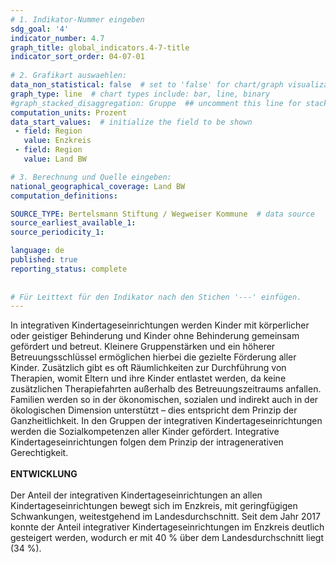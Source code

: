 ```yaml
---
# 1. Indikator-Nummer eingeben 
sdg_goal: '4'
indicator_number: 4.7
graph_title: global_indicators.4-7-title
indicator_sort_order: 04-07-01
 
# 2. Grafikart auswaehlen: 
data_non_statistical: false  # set to 'false' for chart/graph visualization 
graph_type: line  # chart types include: bar, line, binary 
#graph_stacked_disaggregation: Gruppe  ## uncomment this line for stacked bars. eplace 'Geschlecht' with the field of aggregation. 
computation_units: Prozent 
data_start_values:  # initialize the field to be shown  
 - field: Region 
   value: Enzkreis
 - field: Region 
   value: Land BW

# 3. Berechnung und Quelle eingeben: 
national_geographical_coverage: Land BW
computation_definitions: 

SOURCE_TYPE: Bertelsmann Stiftung / Wegweiser Kommune  # data source  
source_earliest_available_1: 
source_periodicity_1: 

language: de   
published: true 
reporting_status: complete
 
 
# Für Leittext für den Indikator nach den Stichen '---' einfügen. 
---
```


In integrativen Kindertageseinrichtungen werden Kinder mit körperlicher oder geistiger Behinderung und Kinder ohne Behinderung gemeinsam gefördert und betreut. Kleinere Gruppenstärken und ein höherer Betreuungsschlüssel ermöglichen hierbei die gezielte Förderung aller Kinder. Zusätzlich gibt es oft Räumlichkeiten zur Durchführung von Therapien, womit Eltern und ihre Kinder entlastet werden, da keine zusätzlichen Therapiefahrten außerhalb des Betreuungszeitraums anfallen. Familien werden so in der ökonomischen, sozialen und indirekt auch in der ökologischen Dimension unterstützt – dies entspricht dem Prinzip der Ganzheitlichkeit. In den Gruppen der integrativen Kindertageseinrichtungen werden die Sozialkompetenzen aller Kinder gefördert. Integrative Kindertageseinrichtungen folgen dem Prinzip der intragenerativen Gerechtigkeit. <br>
<br>
**ENTWICKLUNG** <br>
<br>
Der Anteil der integrativen Kindertageseinrichtungen an allen Kindertageseinrichtungen bewegt sich im Enzkreis, mit geringfügigen Schwankungen, weitestgehend im Landesdurchschnitt. Seit dem Jahr 2017 konnte der Anteil integrativer Kindertageseinrichtungen im Enzkreis deutlich gesteigert werden, wodurch er mit 40 % über dem Landesdurchschnitt liegt (34 %).

